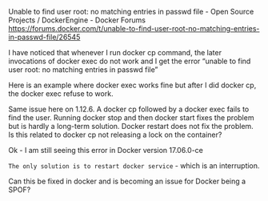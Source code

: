 Unable to find user root: no matching entries in passwd file - Open Source Projects / DockerEngine - Docker Forums https://forums.docker.com/t/unable-to-find-user-root-no-matching-entries-in-passwd-file/26545

I have noticed that whenever I run docker cp command, the later invocations of docker exec do not work and I get the error “unable to find user root: no matching entries in passwd file”

Here is an example where docker exec works fine but after I did docker cp, the docker exec refuse to work.

Same issue here on 1.12.6. A docker cp followed by a docker exec fails to find the user. Running docker stop and then docker start fixes the problem but is hardly a long-term solution. Docker restart does not fix the problem. Is this related to docker cp not releasing a lock on the container?


Ok - I am still seeing this error in Docker version 17.06.0-ce

`The only solution is to restart docker service` - which is an interruption.

Can this be fixed in docker and is becoming an issue for Docker being a SPOF?